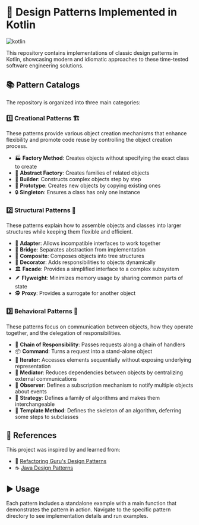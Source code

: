 # 🎨 Design Patterns Implemented in Kotlin

![kotlin](https://kotlinlang.org/docs/images/kotlin-logo.png)

This repository contains implementations of classic design patterns in Kotlin, showcasing modern and idiomatic approaches to these time-tested software engineering solutions.

## 📚 Pattern Catalogs

The repository is organized into three main categories:

### 1️⃣ Creational Patterns 🏗️

These patterns provide various object creation mechanisms that enhance flexibility and promote code reuse by controlling the object creation process.

- 🏭 **Factory Method**: Creates objects without specifying the exact class to create
- 🧪 **Abstract Factory**: Creates families of related objects
- 🧱 **Builder**: Constructs complex objects step by step
- 🧬 **Prototype**: Creates new objects by copying existing ones
- 🔒 **Singleton**: Ensures a class has only one instance

### 2️⃣ Structural Patterns 🧩

These patterns explain how to assemble objects and classes into larger structures while keeping them flexible and efficient.

- 🔌 **Adapter**: Allows incompatible interfaces to work together
- 🌉 **Bridge**: Separates abstraction from implementation
- 🌲 **Composite**: Composes objects into tree structures
- 🧤 **Decorator**: Adds responsibilities to objects dynamically
- 🏛️ **Facade**: Provides a simplified interface to a complex subsystem
- 🪶 **Flyweight**: Minimizes memory usage by sharing common parts of state
- 🕵️ **Proxy**: Provides a surrogate for another object

### 3️⃣ Behavioral Patterns 🧠

These patterns focus on communication between objects, how they operate together, and the delegation of responsibilities.

- 🔗 **Chain of Responsibility**: Passes requests along a chain of handlers
- 📦 **Command**: Turns a request into a stand-alone object
- 🔁 **Iterator**: Accesses elements sequentially without exposing underlying representation
- 🧭 **Mediator**: Reduces dependencies between objects by centralizing external communications
- 👀 **Observer**: Defines a subscription mechanism to notify multiple objects about events
- 🧠 **Strategy**: Defines a family of algorithms and makes them interchangeable
- 🧬 **Template Method**: Defines the skeleton of an algorithm, deferring some steps to subclasses

## 🔗 References

This project was inspired by and learned from:

- 📘 [Refactoring Guru's Design Patterns](https://refactoring.guru/design-patterns)
- ☕ [Java Design Patterns](https://github.com/iluwatar/java-design-patterns)

## ▶️ Usage

Each pattern includes a standalone example with a main function that demonstrates the pattern in action. Navigate to the specific pattern directory to see implementation details and run examples.
